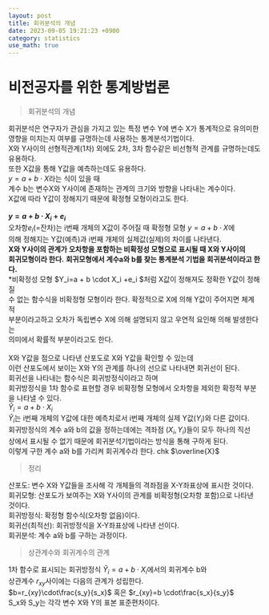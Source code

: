 ```yaml
---
layout: post
title: 회귀분석의 개념
date: 2023-09-05 19:21:23 +0900
category: statistics 
use_math: true
---
```

# 비전공자를 위한 통계방법론    
> 회귀분석의 개념    

회귀분석은 연구자가 관심을 가지고 있는 특정 변수 Y에 변수 X가 통계적으로 유의미한  
영향을 미치는지 여부를 규명하는데 사용하는 통계분석기법이다.  
X와 Y사이의 선형적관계(1차) 외에도 2차, 3차 함수같은 비선형적 관계를 규명하는데도 유용하다.  
또한 X값을 통해 Y값을 예측하는데도 유용하다.  
$y=a + b\cdot X$라는 식이 있을 때  
계수 b는 변수X와 Y사이에 존재하는 관계의 크기와 방향을 나타내는 계수이다.  
X값에 따라 Y값이 정해지기 때문에 확정형 모형이라고도 한다.
<br>  
**$y=a + b\cdot X_i + e_i$**  
오차항$e_i$(=잔차)는 i번째 개체의 X값이 주어질 때 확정형 모형 $y=a + b\cdot X$에  
의해 정해지는 Y값(예측)과 i번째 개체의 실제값(실제)의 차이를 나타낸다.  
**X와 Y사이의 관계가 오차항을 포함하는 비확정성 모형으로 표시될 때 X와 Y사이의**  
**회귀모형이라 한다.** 
**회귀모형에서 계수a와 b를 찾는 통계분석 기법을 회귀분석이라고 한다.**  
*비확정성 모형 $Y_i=a + b \cdot X_i +e_i $처럼 X값이 정해져도 정확한 Y값이 정해질  
수 없는 함수식을 비확정형 모형이라 한다. 확정적으로 X에 의해 Y값이 주어지면 체계적  
부분이라고하고 오차가 독립변수 X에 의해 설명되지 않고 우연적 요인해 의해 발생한다는  
의미에서 확률적 부분이라고도 한다.
<br>  
X와 Y값을 점으로 나타낸 산포도로 X와 Y값을 확인할 수 있는데  
이런 산포도에서 보이는 X와 Y의 관계를 하나의 선으로 나타내면 회귀선이 된다.  
회귀선을 나타내는 함수식은 회귀방정식이라고 하며  
회귀방정식을 1차 함수로 표현할 경우 비확정형 모형에서 오차항을 제외한 확정적 부분을 
나타낼 수 있다.  
$\widehat{Y}_i = a + b \cdot X_i$  
$\widehat{Y}_i$는 i번째 개체의 Y값에 대한 예측치로서 i번째 개체의 실제 Y값($Y_i$)와 다른 값이다.  
회귀방정식의 계수 a와 b의 값을 정하는데에는 격좌점 $(X_i, Y_i)$들이 모두 하나의 직선  
상에서 표시될 수 없기 때문에 회귀분석기법이라는 방식을 통해 구하게 된다.  
이렇게 구한 계수 a와 b를 가리켜 회귀계수라 한다.
chk $\overline{X}$
<br>  

> 정리  

산포도: 변수 X와 Y값들을 조사해 각 개체들의 격좌점을 X-Y좌표상에 표시한 것이다.  
회귀모형: 산포도가 보여주는 X와 Y사이의 관계를 비확정형(오차항 포함)으로 나타낸 것이다.  
회귀방정식: 확정형 함수식(오차항 없음)이다.  
회귀선(최적선): 회귀방정식을 X-Y좌표상에 나타낸 선이다.  
회귀분석: 계수 a와 b를 구하는 과정이다.
<br>  
  
> 상관계수와 회귀계수의 관계  
  
1차 함수로 표시되는 회귀방정식 $\widehat{Y}_i=a+b\cdot X_i$에서의 회귀계수 b와  
상관계수 $r_{xy}$사이에는 다음의 관계가 성립한다.  
$b=r_{xy}\cdot\frac{s_y}{s_x}$ 혹은 $r_{xy}=b \cdot\frac{s_x}{s_y}$  
S_x와 S_y는 각각 변수 X와 Y의 표본 표준편차이다.  







